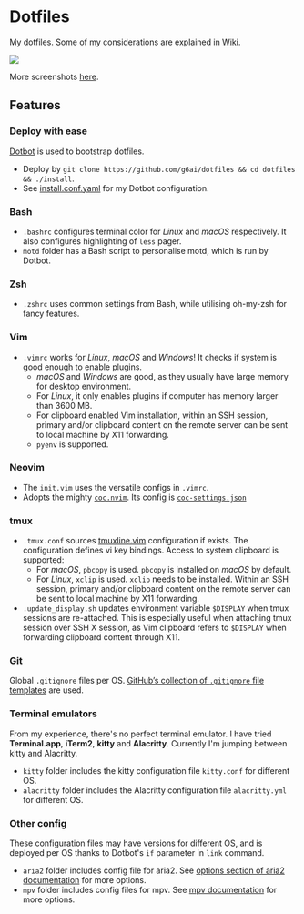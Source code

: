 # Dotfiles
My dotfiles. Some of my considerations are explained in [Wiki](https://github.com/g6ai/dotfiles/wiki).

![](https://github.com/g6ai/dotfiles/wiki/screenshots/complex.png)

More screenshots [here](https://github.com/g6ai/dotfiles/wiki/Screenshots).

## Features

### Deploy with ease

[Dotbot](https://github.com/anishathalye/dotbot) is used to bootstrap dotfiles.

* Deploy by `git clone https://github.com/g6ai/dotfiles && cd dotfiles && ./install`.
* See [install.conf.yaml](https://github.com/g6ai/dotfiles/blob/master/install.conf.yaml) for my Dotbot configuration.

### Bash
* `.bashrc` configures terminal color for *Linux* and *macOS* respectively. It also configures highlighting of `less` pager.
* `motd` folder has a Bash script to personalise motd, which is run by Dotbot.

### Zsh
* `.zshrc` uses common settings from Bash, while utilising oh-my-zsh for fancy features.

### Vim
* `.vimrc` works for *Linux*, *macOS* and *Windows*! It checks if system is good enough to enable plugins.
  * *macOS* and *Windows* are good, as they usually have large memory for desktop environment.
  * For *Linux*, it only enables plugins if computer has memory larger than 3600 MB.
  * For clipboard enabled Vim installation, within an SSH session, primary and/or clipboard content on the remote server can be sent to local machine by X11 forwarding.
  * `pyenv` is supported.

### Neovim
* The `init.vim` uses the versatile configs in `.vimrc`.
* Adopts the mighty [`coc.nvim`](https://github.com/neoclide/coc.nvim). Its config is [`coc-settings.json`](https://github.com/g6ai/dotfiles/blob/master/vim/nvim/coc-settings.json)

### tmux
* `.tmux.conf` sources [tmuxline.vim](https://github.com/edkolev/tmuxline.vim) configuration if exists. The configuration defines vi key bindings. Access to system clipboard is supported:
  * For *macOS*, `pbcopy` is used. `pbcopy` is installed on *macOS* by default.
  * For *Linux*, `xclip` is used. `xclip` needs to be installed. Within an SSH session, primary and/or clipboard content on the remote server can be sent to local machine by X11 forwarding.
* `.update_display.sh` updates environment variable `$DISPLAY` when tmux sessions are re-attached. This is especially useful when attaching tmux session over SSH X session, as Vim clipboard refers to `$DISPLAY` when forwarding clipboard content through X11.

### Git

Global `.gitignore` files per OS. [GitHub’s collection of `.gitignore` file templates](https://github.com/github/gitignore) are used.

### Terminal emulators
From my experience, there's no perfect terminal emulator. I have tried **Terminal.app**, **iTerm2**, **kitty** and **Alacritty**. Currently I'm jumping between kitty and Alacritty.
* `kitty` folder includes the kitty configuration file `kitty.conf` for different OS.
* `alacritty` folder includes the Alacritty configuration file `alacritty.yml` for different OS.

### Other config
These configuration files may have versions for different OS, and is deployed per OS thanks to Dotbot's `if` parameter in `link` command.
* `aria2` folder includes config file for aria2. See [options section of aria2 documentation](https://aria2.github.io/manual/en/html/aria2c.html#options) for more options.
* `mpv` folder includes config files for mpv. See [mpv documentation](https://mpv.io/manual/master/) for more options.
